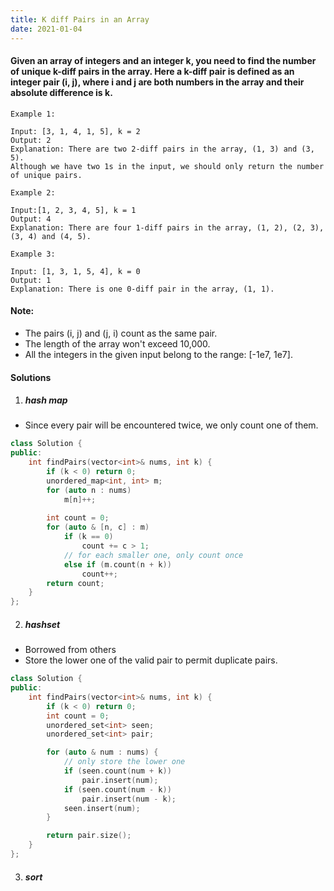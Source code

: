 ```yaml
---
title: K diff Pairs in an Array
date: 2021-01-04
---
```

#### Given an array of integers and an integer k, you need to find the number of unique k-diff pairs in the array. Here a k-diff pair is defined as an integer pair (i, j), where i and j are both numbers in the array and their absolute difference is k.

```
Example 1:

Input: [3, 1, 4, 1, 5], k = 2
Output: 2
Explanation: There are two 2-diff pairs in the array, (1, 3) and (3, 5).
Although we have two 1s in the input, we should only return the number of unique pairs.

Example 2:

Input:[1, 2, 3, 4, 5], k = 1
Output: 4
Explanation: There are four 1-diff pairs in the array, (1, 2), (2, 3), (3, 4) and (4, 5).

Example 3:

Input: [1, 3, 1, 5, 4], k = 0
Output: 1
Explanation: There is one 0-diff pair in the array, (1, 1).
```

#### Note:

-    The pairs (i, j) and (j, i) count as the same pair.
-    The length of the array won't exceed 10,000.
-    All the integers in the given input belong to the range: [-1e7, 1e7].


#### Solutions

1. ##### hash map

- Since every pair will be encountered twice, we only count one of them.

```cpp
class Solution {
public:
    int findPairs(vector<int>& nums, int k) {
        if (k < 0) return 0;
        unordered_map<int, int> m;
        for (auto n : nums)
            m[n]++;
        
        int count = 0;
        for (auto & [n, c] : m)
            if (k == 0)
                count += c > 1;
            // for each smaller one, only count once
            else if (m.count(n + k))
                count++;
        return count;
    }
};
```

2. ##### hashset

- Borrowed from others
- Store the lower one of the valid pair to permit duplicate pairs.

```cpp
class Solution {
public:
    int findPairs(vector<int>& nums, int k) {
        if (k < 0) return 0;
        int count = 0;
        unordered_set<int> seen;
        unordered_set<int> pair;

        for (auto & num : nums) {
            // only store the lower one
            if (seen.count(num + k))
                pair.insert(num);
            if (seen.count(num - k))
                pair.insert(num - k);
            seen.insert(num);
        }

        return pair.size();
    }
};
```

3. ##### sort
